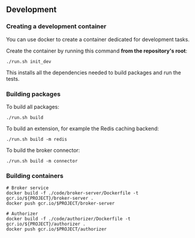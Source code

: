 ## Development

### Creating a development container

You can use docker to create a container dedicated for development tasks.

Create the container by running this command **from the repository's root**:

```shell
./run.sh init_dev
```

This installs all the dependencies needed to build packages and run the tests.

### Building packages

To build all packages:

```shell
./run.sh build
```

To build an extension, for example the Redis caching backend:

```shell
./run.sh build -m redis
```

To build the broker connector:

```shell
./run.sh build -m connector
```

### Building containers

```shell
# Broker service
docker build -f ./code/broker-server/Dockerfile -t gcr.io/${PROJECT}/broker-server .
docker push gcr.io/$PROJECT/broker-server

# Authorizer
docker build -f ./code/authorizer/Dockerfile -t gcr.io/${PROJECT}/authorizer .
docker push gcr.io/$PROJECT/authorizer
```